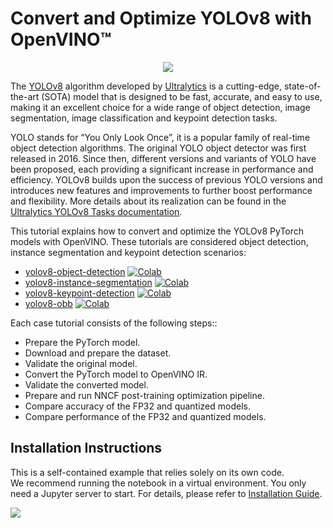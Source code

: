 # Convert and Optimize YOLOv8 with OpenVINO™

<p align="center">
    <img src="https://user-images.githubusercontent.com/29454499/212105105-f61c8aab-c1ff-40af-a33f-d0ed1fccc72e.png"/>
</p>

The [YOLOv8](https://github.com/ultralytics/ultralytics) algorithm developed by [Ultralytics](https://ultralytics.com) is a cutting-edge, state-of-the-art (SOTA) model that is designed to be fast, accurate, and easy to use, making it an excellent choice for a wide range of object detection, image segmentation, image classification and keypoint detection tasks.

YOLO stands for “You Only Look Once”, it is a popular family of real-time object detection algorithms. The original YOLO object detector was first released in 2016. Since then, different versions and variants of YOLO have been proposed, each providing a significant increase in performance and efficiency. YOLOv8 builds upon the success of previous YOLO versions and introduces new features and improvements to further boost performance and flexibility. More details about its realization can be found in the [Ultralytics YOLOv8 Tasks documentation](https://docs.ultralytics.com/tasks/).


This tutorial explains how to convert and optimize the YOLOv8 PyTorch models with OpenVINO. These tutorials are considered object detection, instance segmentation and keypoint detection scenarios:

- [yolov8-object-detection](./yolov8-object-detection.ipynb) [![Colab](https://colab.research.google.com/assets/colab-badge.svg)](https://colab.research.google.com/github/openvinotoolkit/openvino_notebooks/blob/latest/notebooks/yolov8-optimization/yolov8-object-detection.ipynb)
- [yolov8-instance-segmentation](./yolov8-instance-segmentation.ipynb) [![Colab](https://colab.research.google.com/assets/colab-badge.svg)](https://colab.research.google.com/github/openvinotoolkit/openvino_notebooks/blob/latest/notebooks/yolov8-optimization/yolov8-instance-segmentation.ipynb)
- [yolov8-keypoint-detection](./yolov8-keypoint-detection.ipynb) [![Colab](https://colab.research.google.com/assets/colab-badge.svg)](https://colab.research.google.com/github/openvinotoolkit/openvino_notebooks/blob/latest/notebooks/yolov8-optimization/yolov8-keypoint-detection.ipynb)
- [yolov8-obb](./yolov8-obb.ipynb) [![Colab](https://colab.research.google.com/assets/colab-badge.svg)](https://colab.research.google.com/github/openvinotoolkit/openvino_notebooks/blob/latest/notebooks/yolov8-optimization/yolov8-obb.ipynb)


Each case tutorial consists of the following steps::
- Prepare the PyTorch model.
- Download and prepare the dataset.
- Validate the original model.
- Convert the PyTorch model to OpenVINO IR.
- Validate the converted model.
- Prepare and run NNCF post-training optimization pipeline.
- Compare accuracy of the FP32 and quantized models.
- Compare performance of the FP32 and quantized models.


## Installation Instructions

This is a self-contained example that relies solely on its own code.</br>
We recommend running the notebook in a virtual environment. You only need a Jupyter server to start.
For details, please refer to [Installation Guide](../../README.md).

<img referrerpolicy="no-referrer-when-downgrade" src="https://static.scarf.sh/a.png?x-pxid=5b5a4db0-7875-4bfb-bdbd-01698b5b1a77&file=notebooks/yolov8-optimization/README.md" />
